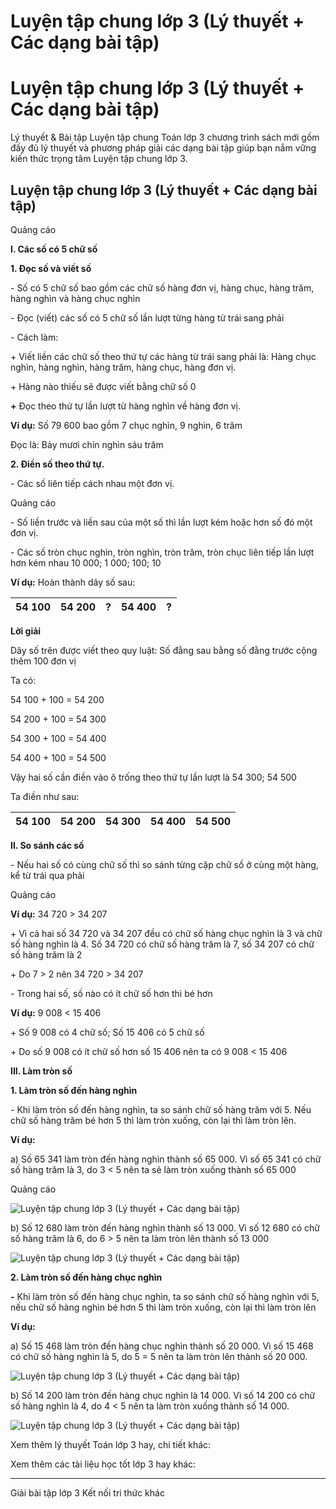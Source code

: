 # Luyện tập chung lớp 3 (Lý thuyết + Các dạng bài tập)

# Luyện tập chung lớp 3 (Lý thuyết + Các dạng bài tập)

Lý thuyết & Bài tập Luyện tập chung Toán lớp 3 chương trình sách mới gồm đầy đủ lý thuyết và phương pháp giải các dạng bài tập giúp bạn nắm vững kiến thức trọng tâm Luyện tập chung lớp 3.

## Luyện tập chung lớp 3 (Lý thuyết + Các dạng bài tập)

Quảng cáo

**I. Các số có 5 chữ số**

**1\. Đọc số và viết số**

\- Số có 5 chữ số bao gồm các chữ số hàng đơn vị, hàng chục, hàng trăm, hàng nghìn và hàng chục nghìn

\- Đọc (viết) các số có 5 chữ số lần lượt từng hàng từ trái sang phải

\- Cách làm:

\+ Viết liền các chữ số theo thứ tự các hàng từ trái sang phải là: Hàng chục nghìn, hàng nghìn, hàng trăm, hàng chục, hàng đơn vị.

\+ Hàng nào thiếu sẽ được viết bằng chữ số 0

**+** Đọc theo thứ tự lần lượt từ hàng nghìn về hàng đơn vị.

**Ví dụ:** Số 79 600 bao gồm 7 chục nghìn, 9 nghìn, 6 trăm

Đọc là: Bảy mươi chín nghìn sáu trăm

**2\. Điền số theo thứ tự.**

\- Các số liên tiếp cách nhau một đơn vị.

Quảng cáo

\- Số liền trước và liền sau của một số thì lần lượt kém hoặc hơn số đó một đơn vị.

\- Các số tròn chục nghìn, tròn nghìn, tròn trăm, tròn chục liên tiếp lần lượt hơn kém nhau 10 000; 1 000; 100; 10

**Ví dụ:** Hoàn thành dãy số sau:

54 100 |  54 200 |  ? |  54 400 |  ?  
---|---|---|---|---  
  
**Lời giải**

Dãy số trên được viết theo quy luật: Số đằng sau bằng số đằng trước cộng thêm 100 đơn vị

Ta có:

54 100 + 100 = 54 200

54 200 + 100 = 54 300

54 300 + 100 = 54 400

54 400 + 100 = 54 500

Vậy hai số cần điền vào ô trống theo thứ tự lần lượt là 54 300; 54 500

Ta điền như sau: 

54 100 |  54 200 |  **54 300** |  54 400 |  **54 500**  
---|---|---|---|---  
  
**II. So sánh các số**

\- Nếu hai số có cùng chữ số thì so sánh từng cặp chữ số ở cùng một hàng, kể từ trái qua phải

Quảng cáo

**Ví dụ:** 34 720 > 34 207

\+ Vì cả hai số 34 720 và 34 207 đều có chữ số hàng chục nghìn là 3 và chữ số hàng nghìn là 4. Số 34 720 có chữ số hàng trăm là 7, số 34 207 có chữ số hàng trăm là 2 

\+ Do 7 > 2 nên 34 720 > 34 207

\- Trong hai số, số nào có ít chữ số hơn thì bé hơn

**Ví dụ:** 9 008 < 15 406

\+ Số 9 008 có 4 chữ số; Số 15 406 có 5 chữ số

\+ Do số 9 008 có ít chữ số hơn số 15 406 nên ta có 9 008 < 15 406

**III. Làm tròn số**

**1\. Làm tròn số đến hàng nghìn**

\- Khi làm tròn số đến hàng nghìn, ta so sánh chữ số hàng trăm với 5. Nếu chữ số hàng trăm bé hơn 5 thì làm tròn xuống, còn lại thì làm tròn lên.

**Ví dụ:**

a) Số 65 341 làm tròn đến hàng nghìn thành số 65 000. Vì số 65 341 có chữ số hàng trăm là 3, do 3 < 5 nên ta sẽ làm tròn xuống thành số 65 000

Quảng cáo

![Luyện tập chung lớp 3 \(Lý thuyết + Các dạng bài tập\)](https://vietjack.com/toan-3-kn/images/ly-thuyet-bai-62-luyen-tap-chung.PNG)

b) Số 12 680 làm tròn đến hàng nghìn thành số 13 000. Vì số 12 680 có chữ số hàng trăm là 6, do 6 > 5 nên ta làm tròn lên thành số 13 000

![Luyện tập chung lớp 3 \(Lý thuyết + Các dạng bài tập\)](https://vietjack.com/toan-3-kn/images/ly-thuyet-bai-62-luyen-tap-chung-1.PNG)

**2\. Làm tròn số đến hàng chục nghìn**

**-** Khi làm tròn số đến hàng chục nghìn, ta so sánh chữ số hàng nghìn với 5, nếu chữ số hàng nghìn bé hơn 5 thì làm tròn xuống, còn lại thì làm tròn lên

**Ví dụ:**

a) Số 15 468 làm tròn đến hàng chục nghìn thành số 20 000. Vì số 15 468 có chữ số hàng nghìn là 5, do 5 = 5 nên ta làm tròn lên thành số 20 000.

![Luyện tập chung lớp 3 \(Lý thuyết + Các dạng bài tập\)](https://vietjack.com/toan-3-kn/images/ly-thuyet-bai-62-luyen-tap-chung-2.PNG)

b) Số 14 200 làm tròn đến hàng chục nghìn là 14 000. Vì số 14 200 có chữ số hàng nghìn là 4, do 4 < 5 nên ta làm tròn xuống thành số 14 000.

![Luyện tập chung lớp 3 \(Lý thuyết + Các dạng bài tập\)](https://vietjack.com/toan-3-kn/images/ly-thuyet-bai-62-luyen-tap-chung-3.PNG)

Xem thêm lý thuyết Toán lớp 3 hay, chi tiết khác:

Xem thêm các tài liệu học tốt lớp 3 hay khác:

* * *

Giải bài tập lớp 3 Kết nối tri thức khác
